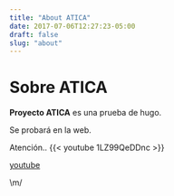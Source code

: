```yaml
---
title: "About ATICA"
date: 2017-07-06T12:27:23-05:00
draft: false
slug: "about"
---
```


# Sobre ATICA

**Proyecto ATICA** es una prueba de hugo.

Se probará en la web.

Atención..
{{< youtube 1LZ99QeDDnc >}}
<caption><a href="https://www.youtube.com/channel/UC-XvqQUMHbAMl0X3NlsruHw" target="_blank">youtube</a></caption>

\m/